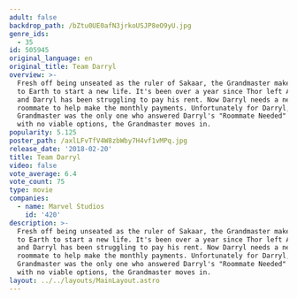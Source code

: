 ```yaml
---
adult: false
backdrop_path: /bZtu0UE0afN3jrkoUSJP8eO9yU.jpg
genre_ids:
  - 35
id: 505945
original_language: en
original_title: Team Darryl
overview: >-
  Fresh off being unseated as the ruler of Sakaar, the Grandmaster makes his way
  to Earth to start a new life. It's been over a year since Thor left Australia
  and Darryl has been struggling to pay his rent. Now Darryl needs a new
  roommate to help make the monthly payments. Unfortunately for Darryl, the
  Grandmaster was the only one who answered Darryl's "Roommate Needed" ad and
  with no viable options, the Grandmaster moves in.
popularity: 5.125
poster_path: /axlLFvTfV4W8zbWby7H4vf1vMPq.jpg
release_date: '2018-02-20'
title: Team Darryl
video: false
vote_average: 6.4
vote_count: 75
type: movie
companies:
  - name: Marvel Studios
    id: '420'
description: >-
  Fresh off being unseated as the ruler of Sakaar, the Grandmaster makes his way
  to Earth to start a new life. It's been over a year since Thor left Australia
  and Darryl has been struggling to pay his rent. Now Darryl needs a new
  roommate to help make the monthly payments. Unfortunately for Darryl, the
  Grandmaster was the only one who answered Darryl's "Roommate Needed" ad and
  with no viable options, the Grandmaster moves in.
layout: ../../layouts/MainLayout.astro
---
```


